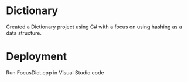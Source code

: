 # Dictionary
Created a Dictionary project using C# with a focus on using hashing as a data structure.

# Deployment
Run FocusDict.cpp in Visual Studio code
